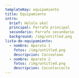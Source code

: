 ```yaml
---
templateKey: equipamiento
title: Equipamiento
intro:
  brief: Hololo okol
  principal: Parrafo principal
  secundario: Parrafo secundario
  background: /img/untitled.png
lista-de-equipamiento:
  - nombre: Aparato 1
    fotos: /img/untitled.png
    descripcion: Coccoalowo
  - nombre: Aparato 2
    fotos: /img/untitled.png
    descripcion: Coccoloccoclo
---
```

